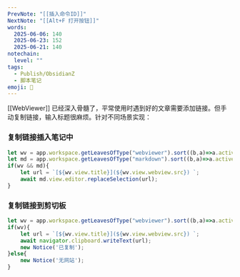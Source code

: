 ```yaml
---
PrevNote: "[[插入命令ID]]"
NextNote: "[[Alt+F 打开按钮]]"
words:
  2025-06-06: 140
  2025-06-23: 152
  2025-06-21: 140
notechain:
  level: ""
tags:
  - Publish/ObsidianZ
  - 脚本笔记
emoji: 📣
---
```


[[WebViewer]] 已经深入骨髓了，平常使用时遇到好的文章需要添加链接。但手动复制链接，输入标题很麻烦。针对不同场景实现：

### 复制链接插入笔记中

```js //templater
let wv = app.workspace.getLeavesOfType("webviewer").sort((b,a)=>a.activeTime-b.activeTime)[0];
let md = app.workspace.getLeavesOfType("markdown").sort((b,a)=>a.activeTime-b.activeTime)[0];
if(wv && md){
	let url = `[${wv.view.title}](${wv.view.webview.src}) `;
	await md.view.editor.replaceSelection(url);
}
```

### 复制链接到剪切板


```js /templater
let wv = app.workspace.getLeavesOfType("webviewer").sort((b,a)=>a.activeTime-b.activeTime)[0];
if(wv){
	let url = `[${wv.view.title}](${wv.view.webview.src}) `;
	await navigator.clipboard.writeText(url);
	new Notice('已复制');
}else{
	new Notice('无网站');
}
```


